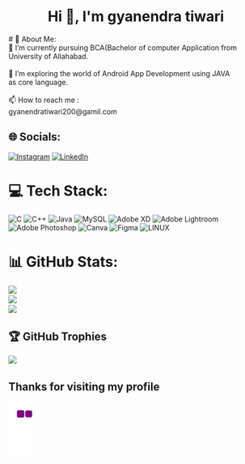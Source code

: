 <h1 align="center">Hi 👋, I'm gyanendra tiwari</h1>
# 💫 About Me:<br>🔭 I’m currently pursuing BCA(Bachelor of computer Application from <br>       University of Allahabad.<br><br>🌱 I’m exploring  the world of  Android  App Development using JAVA <br>       as core language.<br><br>📫 How to reach me :<br>      gyanendratiwari200@gamil.com


## 🌐 Socials:
[![Instagram](https://img.shields.io/badge/Instagram-%23E4405F.svg?logo=Instagram&logoColor=white)](https://instagram.com/its_brahaman_chhora_729) [![LinkedIn](https://img.shields.io/badge/LinkedIn-%230077B5.svg?logo=linkedin&logoColor=white)](https://linkedin.com/in/https://www.linkedin.com/in/gyanendra-tiwari-82aa3b250) 

# 💻 Tech Stack:
![C](https://img.shields.io/badge/c-%2300599C.svg?style=for-the-badge&logo=c&logoColor=white) ![C++](https://img.shields.io/badge/c++-%2300599C.svg?style=for-the-badge&logo=c%2B%2B&logoColor=white) ![Java](https://img.shields.io/badge/java-%23ED8B00.svg?style=for-the-badge&logo=java&logoColor=white) ![MySQL](https://img.shields.io/badge/mysql-%2300f.svg?style=for-the-badge&logo=mysql&logoColor=white) ![Adobe XD](https://img.shields.io/badge/Adobe%20XD-470137?style=for-the-badge&logo=Adobe%20XD&logoColor=#FF61F6) ![Adobe Lightroom](https://img.shields.io/badge/Adobe%20Lightroom-31A8FF.svg?style=for-the-badge&logo=Adobe%20Lightroom&logoColor=white) ![Adobe Photoshop](https://img.shields.io/badge/adobephotoshop-%2331A8FF.svg?style=for-the-badge&logo=adobephotoshop&logoColor=white) ![Canva](https://img.shields.io/badge/Canva-%2300C4CC.svg?style=for-the-badge&logo=Canva&logoColor=white) 	![Figma](https://img.shields.io/badge/figma-%23F24E1E.svg?style=for-the-badge&logo=figma&logoColor=white) ![LINUX](https://img.shields.io/badge/Linux-FCC624?style=for-the-badge&logo=linux&logoColor=black)
# 📊 GitHub Stats:
![](https://github-readme-stats.vercel.app/api?username=gyanendra29-bca&theme=blue-green&hide_border=false&include_all_commits=false&count_private=false)<br/>
![](https://github-readme-streak-stats.herokuapp.com/?user=gyanendra29-bca&theme=blue-green&hide_border=false)<br/>
![](https://github-readme-stats.vercel.app/api/top-langs/?username=gyanendra29-bca&theme=blue-green&hide_border=false&include_all_commits=false&count_private=false&layout=compact)

## 🏆 GitHub Trophies
![](https://github-profile-trophy.vercel.app/?username=gyanendra29-bca&theme=tokyonight&no-frame=false&no-bg=true&margin-w=4)

## Thanks for visiting my profile
![snake gif](https://github.com/gyanendra29-bca/gyanendra29-bca/blob/output/github-contribution-grid-snake.gif)
